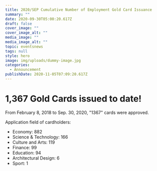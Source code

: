 ```yaml
---
title: 2020/SEP Cumulative Number of Employment Gold Card Issuance
summary: ""
date: 2020-09-30T05:00:20.617Z
draft: false
cover_image: ""
cover_image_alt: ""
media_image: ""
media_image_alt: ""
topic: eventsnews
tags: null
style: hero
image: img/uploads/dummy-image.jpg
categories:
  - Announcement
publishDate: 2020-11-05T07:09:20.617Z
---
```

# 1,367 Gold Cards issued to date!

From February 8, 2018 to Sep. 30, 2020, "1367" cards were approved.

Application field of cardholders:

* Economy: 882
* Science & Technology: 166
* Culture and Arts: 119
* Finance: 99
* Education: 94
* Architectural Design: 6
* Sport: 1